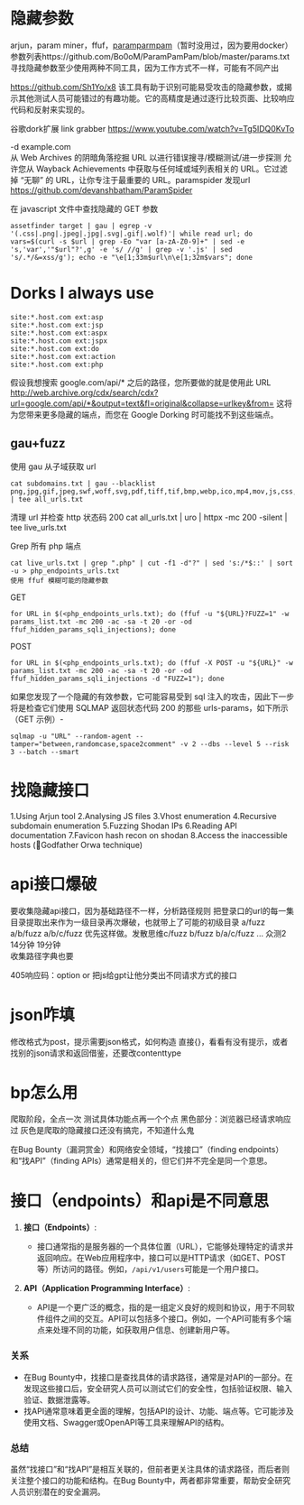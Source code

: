 # 隐藏参数
arjun，param miner，ffuf，[paramparmpam](https://github.com/Bo0oM/ParamPamPam)（暂时没用过，因为要用docker）
参数列表https://github.com/Bo0oM/ParamPamPam/blob/master/params.txt
寻找隐藏参数至少使用两种不同工具，因为工作方式不一样，可能有不同产出


https://github.com/Sh1Yo/x8
该工具有助于识别可能易受攻击的隐藏参数，或揭示其他测试人员可能错过的有趣功能。它的高精度是通过逐行比较页面、比较响应代码和反射来实现的。

谷歌dork扩展 link grabber
https://www.youtube.com/watch?v=Tg5IDQ0KvTo

 -d example.com   
从 Web Archives 的阴暗角落挖掘 URL 以进行错误搜寻/模糊测试/进一步探测
允许您从 Wayback Achievements 中获取与任何域或域列表相关的 URL。它过滤掉 “无聊” 的 URL，让你专注于最重要的 URL。paramspider
发现url https://github.com/devanshbatham/ParamSpider

在 javascript 文件中查找隐藏的 GET 参数
```
assetfinder target | gau | egrep -v '(.css|.png|.jpeg|.jpg|.svg|.gif|.wolf)'| while read url; do vars=$(curl -s $url | grep -Eo "var [a-zA-Z0-9]+" | sed -e 's,'var','"$url"?',g' -e 's/ //g' | grep -v '.js' | sed 's/.*/&=xss/g'); echo -e "\e[1;33m$url\n\e[1;32m$vars"; done
```

# Dorks I always use

```
site:*.host.com ext:asp
site:*.host.com ext:jsp
site:*.host.com ext:aspx
site:*.host.com ext:jspx
site:*.host.com ext:do
site:*.host.com ext:action
site:*.host.com ext:php
```

假设我想搜索 google.com/api/* 之后的路径，您所要做的就是使用此 URL
http://web.archive.org/cdx/search/cdx?url=google.com/api/*&output=text&fl=original&collapse=urlkey&from=
这将为您带来更多隐藏的端点，而您在 Google Dorking 时可能找不到这些端点。
## gau+fuzz
使用 gau 从子域获取 url
```
cat subdomains.txt | gau --blacklist png,jpg,gif,jpeg,swf,woff,svg,pdf,tiff,tif,bmp,webp,ico,mp4,mov,js,css,eps,raw | tee all_urls.txt
```

清理 url 并检查 http 状态码 200
cat all_urls.txt | uro | httpx -mc 200 -silent | tee live_urls.txt

Grep 所有 php 端点
```
cat live_urls.txt | grep ".php" | cut -f1 -d"?" | sed 's:/*$::' | sort -u > php_endpoints_urls.txt
使用 ffuf 模糊可能的隐藏参数
```

GET 
```
for URL in $(<php_endpoints_urls.txt); do (ffuf -u "${URL}?FUZZ=1" -w params_list.txt -mc 200 -ac -sa -t 20 -or -od ffuf_hidden_params_sqli_injections); done
```

POST 
```
for URL in $(<php_endpoints_urls.txt); do (ffuf -X POST -u "${URL}" -w params_list.txt -mc 200 -ac -sa -t 20 -or -od ffuf_hidden_params_sqli_injections -d "FUZZ=1"); done
```

如果您发现了一个隐藏的有效参数，它可能容易受到 sql 注入的攻击，因此下一步将是检查它们使用 SQLMAP 返回状态代码 200 的那些 urls-params，如下所示（GET 示例）-
```
sqlmap -u "URL" --random-agent --tamper="between,randomcase,space2comment" -v 2 --dbs --level 5 --risk 3 --batch --smart
```

# 找隐藏接口
1.Using Arjun tool
2.Analysing JS files
3.Vhost enumeration
4.Recursive subdomain enumeration
5.Fuzzing Shodan IPs
6.Reading API documentation
7.Favicon hash recon on shodan
8.Access the inaccessible hosts (🙏Godfather Orwa technique)

# api接口爆破
要收集隐藏api接口，因为基础路径不一样，分析路径规则
把登录口的url的每一集目录提取出来作为一级目录再次爆破，也就带上了可能的初级目录
a/fuzz   a/b/fuzz   a/b/c/fuzz   优先这样做。发散思维c/fuzz b/fuzz  b/a/c/fuzz ...
众测2 14分钟   19分钟   
收集路径字典也要

405响应码：option   or    把js给gpt让他分类出不同请求方式的接口


# json咋填
修改格式为post，提示需要json格式，如何构造
直接{}，看看有没有提示，或者找别的json请求和返回借鉴，还要改contenttype
# bp怎么用
爬取阶段，全点一次
测试具体功能点再一个个点
黑色部分：浏览器已经请求响应过
灰色是爬取的隐藏接口还没有搞完，不知道什么鬼

在Bug Bounty（漏洞赏金）和网络安全领域，“找接口”（finding endpoints）和“找API”（finding APIs）通常是相关的，但它们并不完全是同一个意思。

# 接口（endpoints）和api是不同意思
1. **接口（Endpoints）**:
   - 接口通常指的是服务器的一个具体位置（URL），它能够处理特定的请求并返回响应。在Web应用程序中，接口可以是HTTP请求（如GET、POST等）所访问的路径。例如，`/api/v1/users`可能是一个用户接口。

2. **API（Application Programming Interface）**:
   - API是一个更广泛的概念，指的是一组定义良好的规则和协议，用于不同软件组件之间的交互。API可以包括多个接口。例如，一个API可能有多个端点来处理不同的功能，如获取用户信息、创建新用户等。

### 关系

- 在Bug Bounty中，找接口是查找具体的请求路径，通常是对API的一部分。在发现这些接口后，安全研究人员可以测试它们的安全性，包括验证权限、输入验证、数据泄露等。
- 找API通常意味着更全面的理解，包括API的设计、功能、端点等。它可能涉及使用文档、Swagger或OpenAPI等工具来理解API的结构。

### 总结

虽然“找接口”和“找API”是相互关联的，但前者更关注具体的请求路径，而后者则关注整个接口的功能和结构。在Bug Bounty中，两者都非常重要，帮助安全研究人员识别潜在的安全漏洞。



